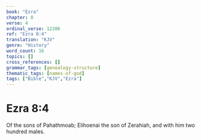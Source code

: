 ```yaml
---
book: "Ezra"
chapter: 8
verse: 4
ordinal_verse: 12206
ref: "Ezra 8:4"
translation: "KJV"
genre: "History"
word_count: 16
topics: []
cross_references: []
grammar_tags: [genealogy-structure]
thematic_tags: [names-of-god]
tags: ["Bible","KJV","Ezra"]
---
```


# Ezra 8:4

Of the sons of Pahathmoab; Elihoenai the son of Zerahiah, and with him two hundred males.
